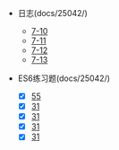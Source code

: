 * 日志(docs/25042/)
  * [7-10](docs/25042-贺琪恒/07-10)
  * [7-11](docs/25042-贺琪恒/07-11)
  * [7-12](docs/25042-贺琪恒/07-12)
  * [7-13](docs/25042-贺琪恒/07-13)
    
* ES6练习题(docs/25042/)
  * [x] [55](tests/25042-贺琪恒/55.js)
  * [x] [31](tests/25042-贺琪恒/80.js)
  * [x] [31](tests/25042-贺琪恒/29.js)
  * [x] [31](tests/25042-贺琪恒/30.js)
  * [x] [31](tests/25042-贺琪恒/31.js)